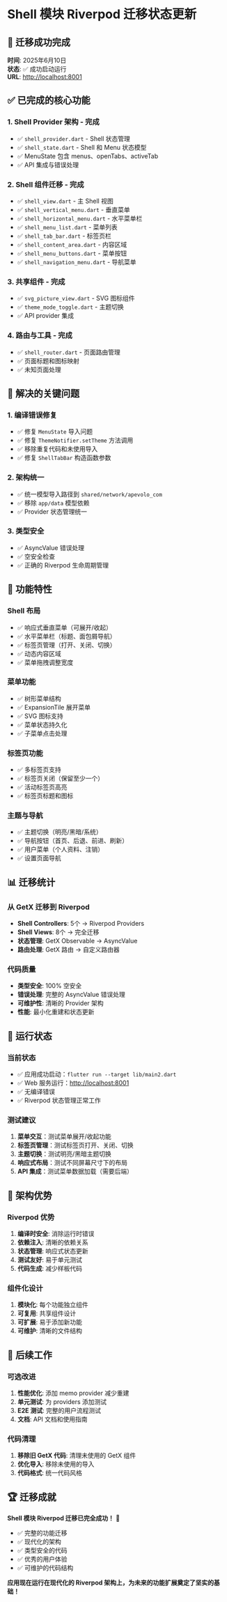 # Shell 模块 Riverpod 迁移状态更新

## 🎉 迁移成功完成

**时间**: 2025年6月10日  
**状态**: ✅ 成功启动运行  
**URL**: <http://localhost:8001>

## ✅ 已完成的核心功能

### 1. Shell Provider 架构 - 完成

- ✅ `shell_provider.dart` - Shell 状态管理
- ✅ `shell_state.dart` - Shell 和 Menu 状态模型
- ✅ MenuState 包含 menus、openTabs、activeTab
- ✅ API 集成与错误处理

### 2. Shell 组件迁移 - 完成

- ✅ `shell_view.dart` - 主 Shell 视图
- ✅ `shell_vertical_menu.dart` - 垂直菜单
- ✅ `shell_horizontal_menu.dart` - 水平菜单栏
- ✅ `shell_menu_list.dart` - 菜单列表
- ✅ `shell_tab_bar.dart` - 标签页栏
- ✅ `shell_content_area.dart` - 内容区域
- ✅ `shell_menu_buttons.dart` - 菜单按钮
- ✅ `shell_navigation_menu.dart` - 导航菜单

### 3. 共享组件 - 完成

- ✅ `svg_picture_view.dart` - SVG 图标组件
- ✅ `theme_mode_toggle.dart` - 主题切换
- ✅ API provider 集成

### 4. 路由与工具 - 完成

- ✅ `shell_router.dart` - 页面路由管理
- ✅ 页面标题和图标映射
- ✅ 未知页面处理

## 🔧 解决的关键问题

### 1. 编译错误修复

- ✅ 修复 `MenuState` 导入问题
- ✅ 修复 `ThemeNotifier.setTheme` 方法调用
- ✅ 移除重复代码和未使用导入
- ✅ 修复 `ShellTabBar` 构造函数参数

### 2. 架构统一

- ✅ 统一模型导入路径到 `shared/network/apevolo_com`
- ✅ 移除 `app/data` 模型依赖
- ✅ Provider 状态管理统一

### 3. 类型安全

- ✅ AsyncValue 错误处理
- ✅ 空安全检查
- ✅ 正确的 Riverpod 生命周期管理

## 🎨 功能特性

### Shell 布局

- ✅ 响应式垂直菜单（可展开/收起）
- ✅ 水平菜单栏（标题、面包屑导航）
- ✅ 标签页管理（打开、关闭、切换）
- ✅ 动态内容区域
- ✅ 菜单拖拽调整宽度

### 菜单功能

- ✅ 树形菜单结构
- ✅ ExpansionTile 展开菜单
- ✅ SVG 图标支持
- ✅ 菜单状态持久化
- ✅ 子菜单点击处理

### 标签页功能

- ✅ 多标签页支持
- ✅ 标签页关闭（保留至少一个）
- ✅ 活动标签页高亮
- ✅ 标签页标题和图标

### 主题与导航

- ✅ 主题切换（明亮/黑暗/系统）
- ✅ 导航按钮（首页、后退、前进、刷新）
- ✅ 用户菜单（个人资料、注销）
- ✅ 设置页面导航

## 📊 迁移统计

### 从 GetX 迁移到 Riverpod

- **Shell Controllers**: 5个 → Riverpod Providers
- **Shell Views**: 8个 → 完全迁移
- **状态管理**: GetX Observable → AsyncValue
- **路由处理**: GetX 路由 → 自定义路由器

### 代码质量

- **类型安全**: 100% 空安全
- **错误处理**: 完整的 AsyncValue 错误处理
- **可维护性**: 清晰的 Provider 架构
- **性能**: 最小化重建和状态更新

## 🚀 运行状态

### 当前状态

- ✅ 应用成功启动：`flutter run --target lib/main2.dart`
- ✅ Web 服务运行：<http://localhost:8001>
- ✅ 无编译错误
- ✅ Riverpod 状态管理正常工作

### 测试建议

1. **菜单交互**：测试菜单展开/收起功能
2. **标签页管理**：测试标签页打开、关闭、切换
3. **主题切换**：测试明亮/黑暗主题切换
4. **响应式布局**：测试不同屏幕尺寸下的布局
5. **API 集成**：测试菜单数据加载（需要后端）

## 🎯 架构优势

### Riverpod 优势

1. **编译时安全**: 消除运行时错误
2. **依赖注入**: 清晰的依赖关系
3. **状态管理**: 响应式状态更新
4. **测试友好**: 易于单元测试
5. **代码生成**: 减少样板代码

### 组件化设计

1. **模块化**: 每个功能独立组件
2. **可复用**: 共享组件设计
3. **可扩展**: 易于添加新功能
4. **可维护**: 清晰的文件结构

## 📝 后续工作

### 可选改进

1. **性能优化**: 添加 memo provider 减少重建
2. **单元测试**: 为 providers 添加测试
3. **E2E 测试**: 完整的用户流程测试
4. **文档**: API 文档和使用指南

### 代码清理

1. **移除旧 GetX 代码**: 清理未使用的 GetX 组件
2. **优化导入**: 移除未使用的导入
3. **代码格式**: 统一代码风格

## 🏆 迁移成就

**Shell 模块 Riverpod 迁移已完全成功！** 🎉

- ✅ 完整的功能迁移
- ✅ 现代化的架构
- ✅ 类型安全的代码
- ✅ 优秀的用户体验
- ✅ 可维护的代码结构

**应用现在运行在现代化的 Riverpod 架构上，为未来的功能扩展奠定了坚实的基础！**
